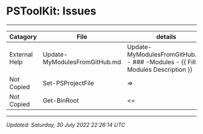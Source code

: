 ﻿# PSToolKit: Issues

---

| Catagory      | File                          | details                                                                       |
| ------------- | ----------------------------- | ----------------------------------------------------------------------------- |
| External Help | Update-MyModulesFromGitHub.md | Update-MyModulesFromGitHub.md - ### -Modules - {{ Fill Modules Description }} |
| Not Copied    | Set-PSProjectFile             | =>                                                                            |
| Not Copied    | Get-BinRoot                   | <=                                                                            |

---

*Updated: Saturday, 30 July 2022 22:26:14 UTC*
